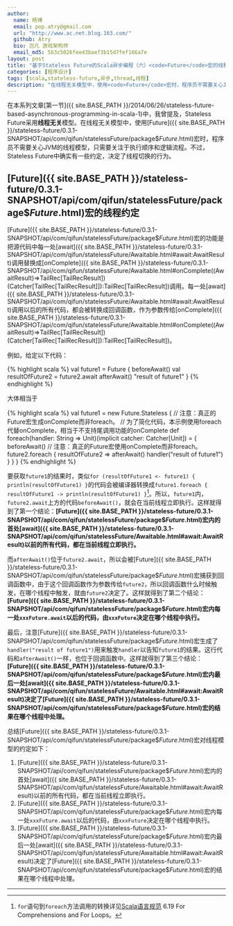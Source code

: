 ```yaml
---
author:
  name: 杨博
  email: pop.atry@gmail.com
  url: "http://www.ac.net.blog.163.com/"
  github: Atry
  bio: 岂凡 游戏架构师
  email_md5: 5b3c5026fee43baef3b15d7fef166a7e
layout: post
title: "基于Stateless Future的Scala异步编程（六）<code>Future</code>宏的线程约定"
categories: [程序设计]
tags: [scala,stateless-future,异步,thread,线程]
description: "在线程无关模型中，使用<code>Future</code>宏时，程序员不需要关心JVM的线程模型，只需要关注于执行顺序和逻辑流程。不过，Stateless Future中确实有一些约定，决定了线程切换的行为。"
---
```


在本系列文章[第一节]({{ site.BASE_PATH }}/2014/06/26/stateless-future-based-asynchronous-programming-in-scala-1)中，我曾提及，Stateless Future采用**线程无关**模型。在线程无关模型中，使用[Future]({{ site.BASE_PATH }}/stateless-future/0.3.1-SNAPSHOT/api/com/qifun/statelessFuture/package$$Future$.html)宏时，程序员不需要关心JVM的线程模型，只需要关注于执行顺序和逻辑流程。不过，Stateless Future中确实有一些约定，决定了线程切换的行为。

## [Future]({{ site.BASE_PATH }}/stateless-future/0.3.1-SNAPSHOT/api/com/qifun/statelessFuture/package$$Future$.html)宏的线程约定

[Future]({{ site.BASE_PATH }}/stateless-future/0.3.1-SNAPSHOT/api/com/qifun/statelessFuture/package$$Future$.html)宏的功能是把源代码中每一处[await]({{ site.BASE_PATH }}/stateless-future/0.3.1-SNAPSHOT/api/com/qifun/statelessFuture/Awaitable.html#await:AwaitResult)调用替换成[onComplete]({{ site.BASE_PATH }}/stateless-future/0.3.1-SNAPSHOT/api/com/qifun/statelessFuture/Awaitable.html#onComplete((AwaitResult)⇒TailRec[TailRecResult])(Catcher[TailRec[TailRecResult]]):TailRec[TailRecResult])调用。每一处[await]({{ site.BASE_PATH }}/stateless-future/0.3.1-SNAPSHOT/api/com/qifun/statelessFuture/Awaitable.html#await:AwaitResult)调用以后的所有代码，都会被转换成回调函数，作为参数传给[onComplete]({{ site.BASE_PATH }}/stateless-future/0.3.1-SNAPSHOT/api/com/qifun/statelessFuture/Awaitable.html#onComplete((AwaitResult)⇒TailRec[TailRecResult])(Catcher[TailRec[TailRecResult]]):TailRec[TailRecResult])。

例如，给定以下代码：

{% highlight scala %}
val future1 = Future {
  beforeAwait()
  val resultOfFuture2 = future2.await
  afterAwait()
  "result of future1"
}
{% endhighlight %}

大体相当于

{% highlight scala %}
val future1 = new Future.Stateless {
  // 注意：真正的Future宏生成onComplete而非foreach。
  // 为了简化代码，本示例使用foreach代替onComplete，相当于不支持尾调用功能的onComplete
  def foreach(handler: String => Unit)(implicit catcher: Catcher[Unit]) = {
    beforeAwait()
    // 注意：真正的Future宏使用onComplete而非foreach。
    future2.foreach { resultOfFuture2 =>
      afterAwait()
      handler("result of future1")
    }
  }
}
{% endhighlight %}

要获取`future1`的结果时，类似`for (resultOfFuture1 <- future1) { println(resultOfFuture1) }`的代码会被编译器转换成`future1.foreach { resultOfFuture1 -> println(resultOfFuture1) }`[^for]。所以，`future1`内，`future2.await`上方的代码`beforeAwait()`，就会在当前线程立即执行。这样就得到了第一个结论：**[Future]({{ site.BASE_PATH }}/stateless-future/0.3.1-SNAPSHOT/api/com/qifun/statelessFuture/package$$Future$.html)宏内的首处[await]({{ site.BASE_PATH }}/stateless-future/0.3.1-SNAPSHOT/api/com/qifun/statelessFuture/Awaitable.html#await:AwaitResult)以前的所有代码，都在当前线程立即执行。**

而`afterAwait()`位于`future2.await`，所以会被[Future]({{ site.BASE_PATH }}/stateless-future/0.3.1-SNAPSHOT/api/com/qifun/statelessFuture/package$$Future$.html)宏捕获到回调函数中，由于这个回调函数作为参数传给`future2`，所以回调函数什么时候触发，在哪个线程中触发，就由`future2`决定了。这样就得到了第二个结论：**[Future]({{ site.BASE_PATH }}/stateless-future/0.3.1-SNAPSHOT/api/com/qifun/statelessFuture/package$$Future$.html)宏内每一处`xxxFuture.await`以后的代码，由`xxxFuture`决定在哪个线程中执行。**

最后，注意[Future]({{ site.BASE_PATH }}/stateless-future/0.3.1-SNAPSHOT/api/com/qifun/statelessFuture/package$$Future$.html)宏生成了`handler("result of future1")`用来触发`handler`以告知`future1`的结果。这行代码和`afterAwait()`一样，也位于回调函数中。这样就得到了第三个结论：**[Future]({{ site.BASE_PATH }}/stateless-future/0.3.1-SNAPSHOT/api/com/qifun/statelessFuture/package$$Future$.html)宏内最后一处[await]({{ site.BASE_PATH }}/stateless-future/0.3.1-SNAPSHOT/api/com/qifun/statelessFuture/Awaitable.html#await:AwaitResult)决定了[Future]({{ site.BASE_PATH }}/stateless-future/0.3.1-SNAPSHOT/api/com/qifun/statelessFuture/package$$Future$.html)宏的结果在哪个线程中处理。**

总结[Future]({{ site.BASE_PATH }}/stateless-future/0.3.1-SNAPSHOT/api/com/qifun/statelessFuture/package$$Future$.html)宏对线程模型的约定如下：

 1. [Future]({{ site.BASE_PATH }}/stateless-future/0.3.1-SNAPSHOT/api/com/qifun/statelessFuture/package$$Future$.html)宏内的首处[await]({{ site.BASE_PATH }}/stateless-future/0.3.1-SNAPSHOT/api/com/qifun/statelessFuture/Awaitable.html#await:AwaitResult)以前的所有代码，都在当前线程立即执行。
 2. [Future]({{ site.BASE_PATH }}/stateless-future/0.3.1-SNAPSHOT/api/com/qifun/statelessFuture/package$$Future$.html)宏内每一处`xxxFuture.await`以后的代码，由`xxxFuture`决定在哪个线程中执行。
 3. [Future]({{ site.BASE_PATH }}/stateless-future/0.3.1-SNAPSHOT/api/com/qifun/statelessFuture/package$$Future$.html)宏内最后一处[await]({{ site.BASE_PATH }}/stateless-future/0.3.1-SNAPSHOT/api/com/qifun/statelessFuture/Awaitable.html#await:AwaitResult)决定了[Future]({{ site.BASE_PATH }}/stateless-future/0.3.1-SNAPSHOT/api/com/qifun/statelessFuture/package$$Future$.html)宏的结果在哪个线程中处理。

---

[^for]: `for`语句到`foreach`方法调用的转换详见[Scala语言规范](http://www.scala-lang.org/docu/files/ScalaReference.pdf) 6.19 For Comprehensions and For Loops。

